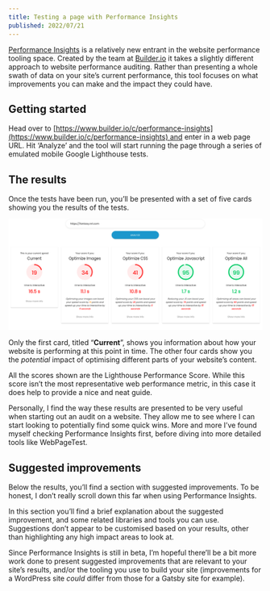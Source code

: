 ```yaml
---
title: Testing a page with Performance Insights
published: 2022/07/21
---
```


[Performance Insights](https://www.builder.io/c/performance-insights) is a relatively new entrant in the website performance tooling space. Created by the team at [Builder.io](http://Builder.io) it takes a slightly different approach to website performance auditing. Rather than presenting a whole swath of data on your site’s current performance, this tool focuses on what improvements you can make and the impact they could have.

## Getting started

Head over to [https://www.builder.io/c/performance-insights](https://www.builder.io/c/performance-insights) and enter in a web page URL. Hit ‘Analyze’ and the tool will start running the page through a series of emulated mobile Google Lighthouse tests.

## The results

Once the tests have been run, you’ll be presented with a set of five cards showing you the results of the tests.

![Results showing current performance and potential optimisations.](../../public/img/blog/3b899f4252d0ed7eec31bf6195cfe42317559257-1610x703.png "Results shown on Performance Insights")

Only the first card, titled “**Current**”, shows you information about how your website is performing at this point in time. The other four cards show you the _potential_ impact of optimising different parts of your website’s content.

All the scores shown are the Lighthouse Performance Score. While this score isn’t the most representative web performance metric, in this case it does help to provide a nice and neat guide.

Personally, I find the way these results are presented to be very useful when starting out an audit on a website. They allow me to see where I can start looking to potentially find some quick wins. More and more I’ve found myself checking Performance Insights first, before diving into more detailed tools like WebPageTest.

## Suggested improvements

Below the results, you’ll find a section with suggested improvements. To be honest, I don’t really scroll down this far when using Performance Insights.

In this section you’ll find a brief explanation about the suggested improvement, and some related libraries and tools you can use. Suggestions don’t appear to be customised based on your results, other than highlighting any high impact areas to look at.

Since Performance Insights is still in beta, I’m hopeful there’ll be a bit more work done to present suggested improvements that are relevant to your site’s results, and/or the tooling you use to build your site (improvements for a WordPress site _could_ differ from those for a Gatsby site for example).
